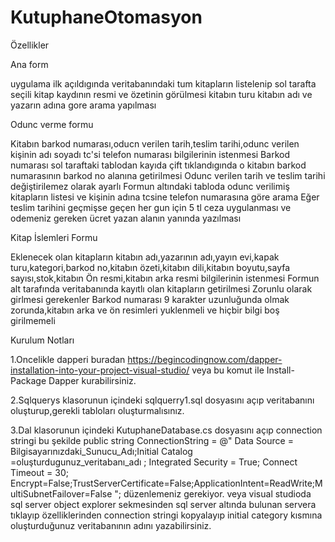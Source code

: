 # KutuphaneOtomasyon
Özellikler

Ana form

uygulama ilk açıldıgında veritabanındaki tum kitapların listelenip sol tarafta seçili kitap kaydının resmi ve özetinin görülmesi
kitabın turu kitabın adı ve yazarın adına gore arama yapılması

Odunc verme formu

Kitabın barkod numarası,oducn verilen tarih,teslim tarihi,odunc verilen kişinin adı soyadı tc'si telefon numarası bilgilerinin istenmesi
Barkod numarası sol taraftaki tablodan kayıda çift tıklandıgında o kitabın barkod numarasının barkod no alanına getirilmesi
Odunc verilen tarih ve teslim tarihi değiştirilemez olarak ayarlı
Formun altındaki tabloda odunc verilimiş kitapların listesi ve kişinin adına tcsine telefon numarasına göre arama
Eğer teslim tarihini geçmişse geçen her gun için 5 tl ceza uygulanması ve odemeniz gereken ücret yazan alanın yanında yazılması

Kitap İslemleri Formu

Eklenecek olan kitapların kitabın adı,yazarının adı,yayın evi,kapak turu,kategori,barkod no,kitabın özeti,kitabın dili,kitabın boyutu,sayfa sayısı,stok,kitabın Ön resmi,kitabın arka resmi bilgilerinin istenmesi
Formun alt tarafında veritabanında kayıtlı olan kitapların getirilmesi
Zorunlu olarak girlmesi gerekenler
Barkod numarası 9 karakter uzunluğunda olmak zorunda,kitabın arka ve ön resimleri yuklenmeli ve hiçbir bilgi boş girilmemeli


Kurulum Notları

1.Oncelikle dapperi buradan  https://begincodingnow.com/dapper-installation-into-your-project-visual-studio/ veya  bu komut ile Install-Package Dapper kurabilirsiniz.

2.Sqlquerys klasorunun içindeki sqlquerry1.sql dosyasını açıp veritabanını oluşturup,gerekli tabloları oluşturmalısınız.

3.Dal klasorunun içindeki KutuphaneDatabase.cs dosyasını açıp connection stringi bu şekilde public string ConnectionString = @"
        Data Source = Bilgisayarınızdaki_Sunucu_Adı;Initial Catalog =oluşturdugunuz_veritabanı_adı ; Integrated Security = True; Connect Timeout = 30; Encrypt=False;TrustServerCertificate=False;ApplicationIntent=ReadWrite;MultiSubnetFailover=False
            "; 
düzenlemeniz gerekiyor.
veya visual studioda sql server object explorer sekmesinden sql server altında bulunan servera tıklayıp özelliklerinden connection stringi kopyalayıp initial category kısmına oluşturduğunuz veritabanının adını yazabilirsiniz.

